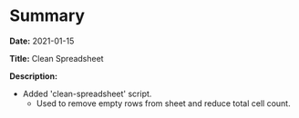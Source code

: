 # Summary

**Date:** 2021-01-15

**Title:** Clean Spreadsheet

**Description:**

* Added 'clean-spreadsheet' script.
	* Used to remove empty rows from sheet and reduce total cell count.

